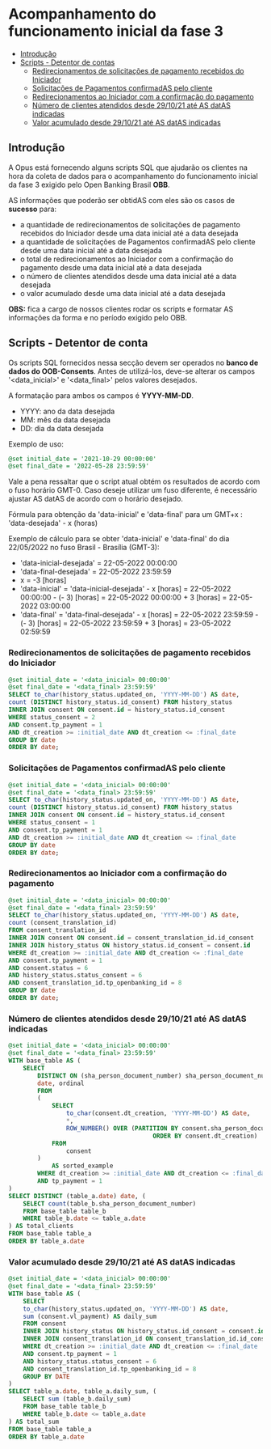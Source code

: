 # Acompanhamento do funcionamento inicial da fase 3

- [Introdução](#introdução)
- [Scripts - Detentor de contas](#scripts---detentor-de-conta)
  - [Redirecionamentos de solicitações de pagamento recebidos do Iniciador](#redirecionamentos-de-solicitações-de-pagamento-recebidos-do-iniciador)
  - [Solicitações de Pagamentos confirmadAS pelo cliente](#solicitações-de-pagamentos-confirmadas-pelo-cliente)
  - [Redirecionamentos ao Iniciador com a confirmação do pagamento](#redirecionamentos-ao-iniciador-com-a-confirmação-do-pagamento)
  - [Número de clientes atendidos desde 29/10/21 até AS datAS indicadas](#número-de-clientes-atendidos-desde-291021-até-as-datas-indicadas)
  - [Valor acumulado desde 29/10/21 até AS datAS indicadas](#valor-acumulado-desde-291021-até-as-datas-indicadas)

## Introdução

A Opus está fornecendo alguns scripts SQL que ajudarão os clientes na hora da coleta
de dados para o acompanhamento do funcionamento inicial da fase 3 exigido pelo
Open Banking Brasil **OBB**.

AS informações que poderão ser obtidAS com eles são os casos de **sucesso** para:

- a quantidade de redirecionamentos de solicitações de pagamento
recebidos do Iniciador desde uma data inicial até a data desejada
- a quantidade de solicitações de Pagamentos confirmadAS pelo cliente desde uma
data inicial até a data desejada
- o total de redirecionamentos ao Iniciador com a confirmação do pagamento desde
uma data inicial até a data desejada
- o número de clientes atendidos desde uma data inicial até a data desejada
- o valor acumulado desde uma data inicial até a data desejada

**OBS:** fica a cargo de nossos clientes
rodar os scripts e formatar AS informações da forma e no período exigido pelo OBB.

## Scripts - Detentor de conta

Os scripts SQL fornecidos nessa secção devem ser operados no
**banco de dados do OOB-Consents**.
Antes de utilizá-los, deve-se alterar os campos '<data_inicial>' e '<data_final>'
pelos valores desejados.

A formatação para ambos os campos é **YYYY-MM-DD**.

- YYYY: ano da data desejada
- MM: mês da data desejada
- DD: dia da data desejada

Exemplo de uso:

```sql
@set initial_date = '2021-10-29 00:00:00'
@set final_date = '2022-05-28 23:59:59'
```

Vale a pena ressaltar que o script atual obtém os resultados
de acordo com o fuso horário GMT-0. Caso deseje utilizar um
fuso diferente, é necessário ajustar AS datAS de acordo com
o horário desejado.

Fórmula para obtenção da 'data-inicial' e 'data-final' para um GMT+x :
    'data-desejada' - x (horas)

Exemplo de cálculo para se obter 'data-inicial' e 'data-final' do dia 22/05/2022
no fuso Brasil - Brasília (GMT-3):

- 'data-inicial-desejada' = 22-05-2022 00:00:00
- 'data-final-desejada' = 22-05-2022 23:59:59
- x = -3 [horas]
- 'data-inicial' = 'data-inicial-desejada' - x [horas] = 22-05-2022 00:00:00 -
(- 3) [horas] = 22-05-2022 00:00:00 + 3 [horas] = 22-05-2022 03:00:00
- 'data-final' = 'data-final-desejada' - x [horas] = 22-05-2022 23:59:59 -
(- 3) [horas] = 22-05-2022 23:59:59 + 3 [horas] = 23-05-2022 02:59:59

### Redirecionamentos de solicitações de pagamento recebidos do Iniciador

```sql
@set initial_date = '<data_inicial> 00:00:00'
@set final_date = '<data_final> 23:59:59'
SELECT to_char(history_status.updated_on, 'YYYY-MM-DD') AS date,
count (DISTINCT history_status.id_consent) FROM history_status
INNER JOIN consent ON consent.id = history_status.id_consent 
WHERE status_consent = 2 
AND consent.tp_payment = 1
AND dt_creation >= :initial_date AND dt_creation <= :final_date
GROUP BY date
ORDER BY date;
```

### Solicitações de Pagamentos confirmadAS pelo cliente

```sql
@set initial_date = '<data_inicial> 00:00:00'
@set final_date = '<data_final> 23:59:59'
SELECT to_char(history_status.updated_on, 'YYYY-MM-DD') AS date,
count (DISTINCT history_status.id_consent) FROM history_status
INNER JOIN consent ON consent.id = history_status.id_consent 
WHERE status_consent = 1
AND consent.tp_payment = 1
AND dt_creation >= :initial_date AND dt_creation <= :final_date
GROUP BY date
ORDER BY date;
```

### Redirecionamentos ao Iniciador com a confirmação do pagamento

```sql
@set initial_date = '<data_inicial> 00:00:00'
@set final_date = '<data_final> 23:59:59'
SELECT to_char(history_status.updated_on, 'YYYY-MM-DD') AS date,
count (consent_translation_id)
FROM consent_translation_id
INNER JOIN consent ON consent.id = consent_translation_id.id_consent
INNER JOIN history_status ON history_status.id_consent = consent.id
WHERE dt_creation >= :initial_date AND dt_creation <= :final_date
AND consent.tp_payment = 1
AND consent.status = 6
AND history_status.status_consent = 6
AND consent_translation_id.tp_openbanking_id = 8
GROUP BY date
ORDER BY date;
```

### Número de clientes atendidos desde 29/10/21 até AS datAS indicadas

```sql
@set initial_date = '<data_inicial> 00:00:00'
@set final_date = '<data_final> 23:59:59'
WITH base_table AS (
    SELECT
        DISTINCT ON (sha_person_document_number) sha_person_document_number, tp_payment,
        date, ordinal
        FROM
        (
            SELECT
                to_char(consent.dt_creation, 'YYYY-MM-DD') AS date,
                *,
                ROW_NUMBER() OVER (PARTITION BY consent.sha_person_document_number
                                        ORDER BY consent.dt_creation)  AS ordinal
            FROM
                consent
        )
            AS sorted_example
        WHERE dt_creation >= :initial_date AND dt_creation <= :final_date
        AND tp_payment = 1
)
SELECT DISTINCT (table_a.date) date, (
    SELECT count(table_b.sha_person_document_number)
    FROM base_table table_b
    WHERE table_b.date <= table_a.date
) AS total_clients
FROM base_table table_a 
ORDER BY table_a.date
```

### Valor acumulado desde 29/10/21 até AS datAS indicadas

```sql
@set initial_date = '<data_inicial> 00:00:00'
@set final_date = '<data_final> 23:59:59'
WITH base_table AS (
    SELECT 
    to_char(history_status.updated_on, 'YYYY-MM-DD') AS date,
    sum (consent.vl_payment) AS daily_sum
    FROM consent
    INNER JOIN history_status ON history_status.id_consent = consent.id
    INNER JOIN consent_translation_id ON consent_translation_id.id_consent = consent.id
    WHERE dt_creation >= :initial_date AND dt_creation <= :final_date
    AND consent.tp_payment = 1
    AND history_status.status_consent = 6
    AND consent_translation_id.tp_openbanking_id = 8
    GROUP BY DATE
) 
SELECT table_a.date, table_a.daily_sum, (
    SELECT sum (table_b.daily_sum)
    FROM base_table table_b
    WHERE table_b.date <= table_a.date
) AS total_sum
FROM base_table table_a 
ORDER BY table_a.date
```
